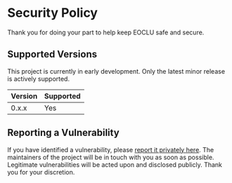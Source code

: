 # Security Policy

Thank you for doing your part to help keep EOCLU safe and secure.

## Supported Versions

This project is currently in early development. Only the latest minor release is
actively supported.

| Version | Supported |
| ------- | --------- |
| 0.x.x   | Yes       |

## Reporting a Vulnerability

If you have identified a vulnerability, please
[report it privately here](https://github.com/LibertyNJ/eoclu/security/advisories/new).
The maintainers of the project will be in touch with you as soon as possible.
Legitimate vulnerabilities will be acted upon and disclosed publicly. Thank you
for your discretion.
